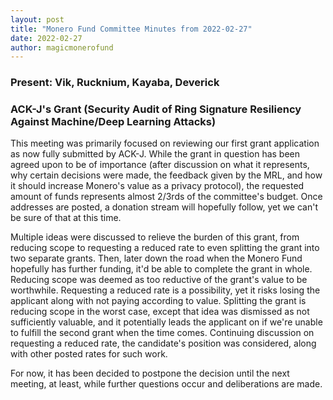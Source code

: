 ```yaml
---
layout: post
title: "Monero Fund Committee Minutes from 2022-02-27"
date: 2022-02-27
author: magicmonerofund
---
```


### Present: Vik, Rucknium, Kayaba, Deverick

### ACK-J's Grant (Security Audit of Ring Signature Resiliency Against Machine/Deep Learning Attacks)

This meeting was primarily focused on reviewing our first grant application as now fully submitted by ACK-J. While the grant in question has been agreed upon to be of importance (after discussion on what it represents, why certain decisions were made, the feedback given by the MRL, and how it should increase Monero's value as a privacy protocol), the requested amount of funds represents almost 2/3rds of the committee's budget. Once addresses are posted, a donation stream will hopefully follow, yet we can't be sure of that at this time.

Multiple ideas were discussed to relieve the burden of this grant, from reducing scope to requesting a reduced rate to even splitting the grant into two separate grants. Then, later down the road when the Monero Fund hopefully has further funding, it'd be able to complete the grant in whole. Reducing scope was deemed as too reductive of the grant's value to be worthwhile. Requesting a reduced rate is a possibility, yet it risks losing the applicant along with not paying according to value. Splitting the grant is reducing scope in the worst case, except that idea was dismissed as not sufficiently valuable, and it potentially leads the applicant on if we're unable to fulfill the second grant when the time comes. Continuing discussion on requesting a reduced rate, the candidate's position was considered, along with other posted rates for such work.

For now, it has been decided to postpone the decision until the next meeting, at least, while further questions occur and deliberations are made.
